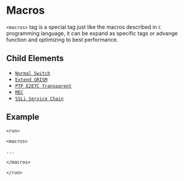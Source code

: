Macros
=========

`<macros>` tag is a special tag just like the macros described in `C` programming language, it can be expand as specific tags or advange function and optimizing to best performance.

<h2>Child Elements</h2>

* [`Normal Switch`](Element/run/macros/normal_switch.md)
* [`Extend GRISM`](Element/run/macros/extend_grism.md)
* [`PTP E2ETC Transparent`](Element/run/macros/ptp_e2etc_transparent.md)
* [`MEC`](Element/run/macros/mec.md)
* [`SSLi Service Chain`](Element/run/macros/ssli_service_chain.md)

<h2>Example</h2>

```
<run>

<macros>

...

</macros>

</run>
```
